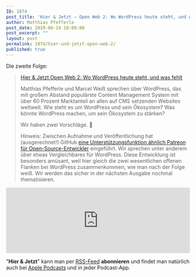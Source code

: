 ```yaml
---
ID: 1874
post_title: 'Hier & Jetzt – Open Web 2: Wo WordPress heute steht, und was fehlt'
author: Matthias Pfefferle
post_date: 2019-06-14 10:00:00
post_excerpt: ""
layout: post
permalink: 1874/hier-und-jetzt-open-web-2/
published: true
---
```


Die zweite Folge:

> [Hier & Jetzt Open Web 2: Wo WordPress heute steht, und was fehlt](http://neunetz.fm/hier-jetzt-open-web-2-wo-wordpress-heute-steht-und-was-fehlt/)
>
> Matthias Pfefferle und Marcel Weiß sprechen über WordPress, das mit großem Abstand populärste Content Management System mit über 60 Prozent Marktanteil an allen auf CMS setzenden Websites weltweit. Wie steht es um WordPress und sein Ökosystem? Was könnte WordPress machen, um sein Ökosystem zu stärken?
>
> Wir haben zwei Vorschläge. 🙂
>
> Hinweis: Zwischen Aufnahme und Veröffentlichung hat (ausgerechnet!) GitHub [eine Unterstützungsfunktion ähnlich Patreon für Open-Source-Entwickler](https://github.com/sponsors) eingeführt. Wir sprechen unter anderem über etwas Vergleichbares für WordPress. Diese Entwicklung ist besonders amüsant, weil hier gleich die zwei wesentlichen offenen Flanken bei WordPress zusammenkommen, wie man nach der Folge weiß. Wir werden das sicher in der nächsten Ausgabe nochmal thematisieren.

<iframe width="100%" height="180" frameborder="no" scrolling="no" seamless src="https://share.transistor.fm/e/48b90ad4"></iframe>

"**Hier & Jetzt**" kann man per [RSS-Feed](http://feed.neunetz.fm/huj) **abonnieren** und findet man natürlich auch bei [Apple Podcasts](https://itunes.apple.com/de/podcast/hier-jetzt/id937734214) und in jeder Podcast-App.
